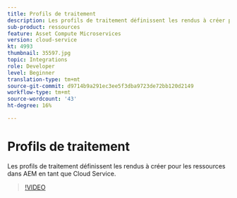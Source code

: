 ```yaml
---
title: Profils de traitement
description: Les profils de traitement définissent les rendus à créer pour les ressources dans AEM en tant que Cloud Service.
sub-product: ressources
feature: Asset Compute Microservices
version: cloud-service
kt: 4993
thumbnail: 35597.jpg
topic: Integrations
role: Developer
level: Beginner
translation-type: tm+mt
source-git-commit: d9714b9a291ec3ee5f3dba9723de72bb120d2149
workflow-type: tm+mt
source-wordcount: '43'
ht-degree: 16%

---
```



# Profils de traitement

Les profils de traitement définissent les rendus à créer pour les ressources dans AEM en tant que Cloud Service.

>[!VIDEO](https://video.tv.adobe.com/v/35597/?quality=12&learn=on&hidetitle=true)
